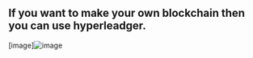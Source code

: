 ## If you want to make your own blockchain then you can use hyperleadger.
[image]![image](https://github.com/himanshusingla123/blockchain_development/assets/95504579/fce99e0b-213a-4012-a96e-c2f0f0369896)
